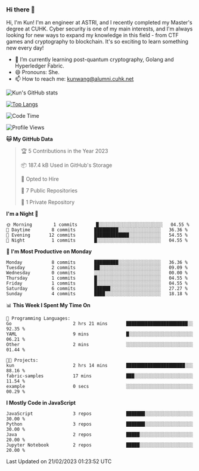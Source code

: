 ### Hi there 👋
Hi, I'm Kun! I'm an engineer at ASTRI, and I recently completed my Master's degree at CUHK. Cyber security is one of my main interests, and I'm always looking for new ways to expand my knowledge in this field - from CTF games and cryptography to blockchain. It's so exciting to learn something new every day!

- 🌱 I’m currently learning post-quantum cryptography, Golang and Hyperledger Fabric.
- 😄 Pronouns: She.
- 📫 How to reach me: kunwang@alumni.cuhk.net

<!--
**WK-ING/WK-ING** is a ✨ _special_ ✨ repository because its `README.md` (this file) appears on your GitHub profile.

Here are some ideas to get you started:

- 🔭 I’m currently working on ...
- 🌱 I’m currently learning ...
- 👯 I’m looking to collaborate on ...
- 🤔 I’m looking for help with ...
- 💬 Ask me about ...
- 📫 How to reach me: ...
- 😄 Pronouns: ...
- ⚡ Fun fact: ...
-->
![Kun's GitHub stats](https://github-readme-stats.vercel.app/api?username=WK-ING&show_icons=true&theme=radical)

[![Top Langs](https://github-readme-stats.vercel.app/api/top-langs/?username=WK-ING&layout=compact)](https://github.com/anuraghazra/github-readme-stats)

<!--START_SECTION:waka-->
![Code Time](http://img.shields.io/badge/Code%20Time-2%20hrs%2034%20mins-blue)

![Profile Views](http://img.shields.io/badge/Profile%20Views-17-blue)

**🐱 My GitHub Data** 

> 🏆 5 Contributions in the Year 2023
 > 
> 📦 187.4 kB Used in GitHub's Storage 
 > 
> 💼 Opted to Hire
 > 
> 📜 7 Public Repositories 
 > 
> 🔑 1 Private Repository 
 > 
**I'm a Night 🦉** 

```text
🌞 Morning        1 commits       █░░░░░░░░░░░░░░░░░░░░░░░░   04.55 % 
🌆 Daytime        8 commits       █████████░░░░░░░░░░░░░░░░   36.36 % 
🌃 Evening       12 commits       █████████████░░░░░░░░░░░░   54.55 % 
🌙 Night          1 commits       █░░░░░░░░░░░░░░░░░░░░░░░░   04.55 % 

```
📅 **I'm Most Productive on Monday** 

```text
Monday           8 commits       █████████░░░░░░░░░░░░░░░░   36.36 % 
Tuesday          2 commits       ██░░░░░░░░░░░░░░░░░░░░░░░   09.09 % 
Wednesday        0 commits       ░░░░░░░░░░░░░░░░░░░░░░░░░   00.00 % 
Thursday         1 commits       █░░░░░░░░░░░░░░░░░░░░░░░░   04.55 % 
Friday           1 commits       █░░░░░░░░░░░░░░░░░░░░░░░░   04.55 % 
Saturday         6 commits       ██████░░░░░░░░░░░░░░░░░░░   27.27 % 
Sunday           4 commits       ████░░░░░░░░░░░░░░░░░░░░░   18.18 % 

```


📊 **This Week I Spent My Time On** 

```text
💬 Programming Languages: 
Go                       2 hrs 21 mins       ███████████████████████░░   92.35 % 
YAML                     9 mins              █░░░░░░░░░░░░░░░░░░░░░░░░   06.21 % 
Other                    2 mins              ░░░░░░░░░░░░░░░░░░░░░░░░░   01.44 % 

🐱‍💻 Projects: 
kun                      2 hrs 14 mins       ██████████████████████░░░   88.16 % 
fabric-samples           17 mins             ███░░░░░░░░░░░░░░░░░░░░░░   11.54 % 
example                  0 secs              ░░░░░░░░░░░░░░░░░░░░░░░░░   00.29 % 

```

**I Mostly Code in JavaScript** 

```text
JavaScript               3 repos             ███████░░░░░░░░░░░░░░░░░░   30.00 % 
Python                   3 repos             ███████░░░░░░░░░░░░░░░░░░   30.00 % 
Java                     2 repos             █████░░░░░░░░░░░░░░░░░░░░   20.00 % 
Jupyter Notebook         2 repos             █████░░░░░░░░░░░░░░░░░░░░   20.00 % 

```



 Last Updated on 21/02/2023 01:23:52 UTC
<!--END_SECTION:waka-->
